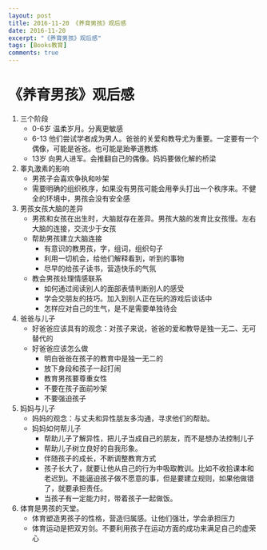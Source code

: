 ```yaml
---
layout: post
title: 2016-11-20 《养育男孩》观后感
date: 2016-11-20
excerpt: "《养育男孩》观后感"
tags: [Books教育]
comments: true
---
```


# 《养育男孩》观后感

1. 三个阶段
    - 0-6岁 温柔岁月。分离更敏感
    - 6-13  他们尝试学者成为男人。爸爸的关爱和教导尤为重要。一定要有一个偶像，可能是爸爸。也可能是跆拳道教练
    - 13岁  向男人进军。会推翻自己的偶像。妈妈要做化解的桥梁
2. 睾丸激素的影响
    - 男孩子会喜欢争执和吵架
    - 需要明确的组织秩序，如果没有男孩可能会用拳头打出一个秩序来。不健全的环境中，男孩会没有安全感
3. 男孩女孩大脑的差异
    - 男孩和女孩在出生时，大脑就存在差异。男孩大脑的发育比女孩慢。左右大脑的连接，交流少于女孩
    - 帮助男孩建立大脑连接
        - 有意识的教男孩，字，组词，组织句子
        - 利用一切机会，给他们解释看到，听到的事物
        - 尽早的给孩子读书，营造快乐的气氛
    - 教会男孩处理情感联系
        - 如何通过阅读别人的面部表情判断别人的感受
        - 学会交朋友的技巧。加入到别人正在玩的游戏后谈话中
        - 怎样应对自己的生气，是不是需要单独待会
4. 爸爸与儿子
    - 好爸爸应该具有的观念：对孩子来说，爸爸的爱和教导是独一无二、无可替代的
    - 好爸爸应该怎么做
        - 明白爸爸在孩子的教育中是独一无二的
        - 放下身段和孩子一起打闹
        - 教育男孩要尊重女性
        - 不要在孩子面前吵架
        - 不要强迫孩子
5. 妈妈与儿子
    - 妈妈的观念：与丈夫和异性朋友多沟通，寻求他们的帮助。
    - 妈妈如何帮儿子
        - 帮助儿子了解异性，把儿子当成自己的朋友，而不是想办法控制儿子
        - 帮助儿子树立良好的自我形象。
        - 伴随孩子的成长，不断调整教育方式
        - 孩子长大了，就要让他从自己的行为中吸取教训。比如不收拾课本和老迟到。不能逼迫孩子做不愿意的事，但是要建立规则，如果他做错了，就要承担责任。
        - 当孩子有一定能力时，带着孩子一起做饭。
6. 体育是男孩的天堂。
    - 体育塑造男孩子的性格，营造归属感。让他们强壮，学会承担压力
    - 体育运动是把双刃剑。不要利用孩子在运动方面的成功来满足自己的虚荣心
